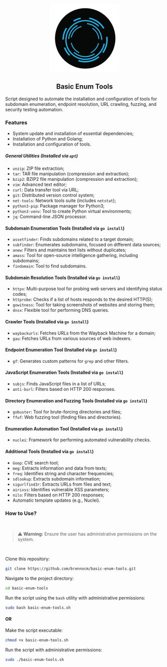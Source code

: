<div align="center">
    <img src="images/reconnaissance .png" alt="reconnaissance" width="220px">
    <h2 align="center"> Basic Enum Tools</h2>
</div>

Script designed to automate the installation and configuration of tools for subdomain enumeration, endpoint resolution, URL crawling, fuzzing, and security testing automation.

### Features

- System update and installation of essential dependencies;
- Installation of Python and Golang;
- Installation and configuration of tools.

##### General Utilities (Installed via `apt`)
*   `unzip`: ZIP file extraction;
*   `tar`: TAR file manipulation (compression and extraction);
*   `bzip2`: BZIP2 file manipulation (compression and extraction);
*   `vim`: Advanced text editor;
*   `curl`: Data transfer tool via URL;
*   `git`: Distributed version control system;
*   `net-tools`: Network tools suite (includes `netstat`);
*   `python3-pip`: Package manager for Python3;
*   `python3-venv`: Tool to create Python virtual environments;
*   `jq`: Command-line JSON processor.

#### Subdomain Enumeration Tools (Installed via `go install`)
*   `assetfinder`: Finds subdomains related to a target domain;
*   `subfinder`: Enumerates subdomains, focused on different data sources;
*   `anew`: Filters and maintains text lists without duplicates;
*   `amass`: Tool for open-source intelligence gathering, including subdomains;
*   `findomain`: Tool to find subdomains.

#### Subdomain Resolution Tools (Installed via `go install`)
*   `httpx`: Multi-purpose tool for probing web servers and identifying status codes;
*   `httprobe`: Checks if a list of hosts responds to the desired HTTP(S);
*   `gowitness`: Tool for taking screenshots of websites and storing them;
*   `dnsx`: Flexible tool for performing DNS queries.

#### Crawler Tools (Installed via `go install`)
*   `waybackurls`: Fetches URLs from the Wayback Machine for a domain;
*   `gau`: Fetches URLs from various sources of web indexers.

#### Endpoint Enumeration Tool (Installed via `go install`)
*   `gf`: Generates custom patterns for `grep` and other filters.

#### JavaScript Enumeration Tools (Installed via `go install`)
*   `subjs`: Finds JavaScript files in a list of URLs;
*   `anti-burl`: Filters based on HTTP 200 responses.

#### Directory Enumeration and Fuzzing Tools (Installed via `go install`)
*   `gobuster`: Tool for brute-forcing directories and files;
*   `ffuf`: Web fuzzing tool (finding files and directories).

#### Enumeration Automation Tool (Installed via `go install`)
*   `nuclei`: Framework for performing automated vulnerability checks.

#### Additional Tools (Installed via `go install`)
*   `Goop`: CVE search tool;
*   `meg`: Extracts information and data from texts;
*   `freq`: Identifies string and character frequencies;
*   `sdlookup`: Extracts subdomain information;
*   `sigurlfind3r`: Extracts URLs from files and text;
*   `airixss`: Identifies vulnerable XSS parameters;
*   `nilo`: Filters based on HTTP 200 responses;
*   Automatic template updates (e.g., Nuclei).

### How to Use?

<br>

> ⚠️ **Warning:** Ensure the user has administrative permissions on the system.

<br>

 Clone this repository:
```bash
git clone https://github.com/brennocm/basic-enum-tools.git
```


Navigate to the project directory:
```bash
cd basic-enum-tools
```
Run the script using the `bash` utility with administrative permissions:
```bash
sudo bash basic-enum-tools.sh
```

#### OR 

Make the script executable:
```bash
chmod +x basic-enum-tools.sh
```

Run the script with administrative permissions:
```bash
sudo ./basic-enum-tools.sh
```
